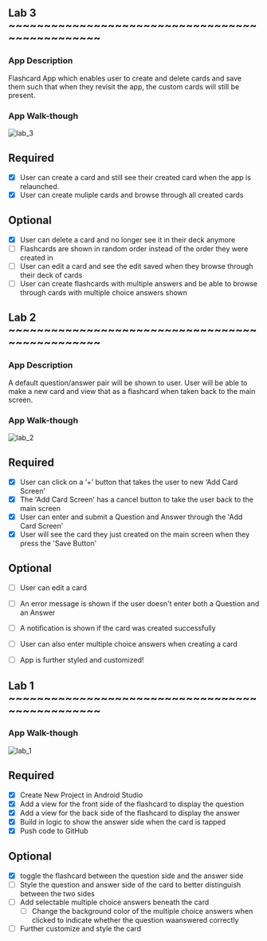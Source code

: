 ## Lab 3 ~~~~~~~~~~~~~~~~~~~~~~~~~~~~~~~~~~~~~~~~~~~~~~~~
### App Description
Flashcard App which enables user to create and delete cards and save them such that when they revisit the app, the custom cards will still be present.

### App Walk-though
![lab_3](https://user-images.githubusercontent.com/38262408/48307312-c825f100-e50f-11e8-979e-639e810d235b.gif)

## Required
- [x] User can create a card and still see their created card when the app is relaunched.
- [x] User can create muliple cards and browse through all created cards

## Optional
- [x] User can delete a card and no longer see it in their deck anymore
- [ ] Flashcards are shown in random order instead of the order they were created in
- [ ] User can edit a card and see the edit saved when they browse through their deck of cards
- [ ] User can create flashcards with multiple answers and be able to browse through cards with multiple choice answers shown

## Lab 2 ~~~~~~~~~~~~~~~~~~~~~~~~~~~~~~~~~~~~~~~~~~~~~~~~
### App Description
A default question/answer pair will be shown to user. User will be able to make a new card and view that as a flashcard when taken back to the main screen.

### App Walk-though
![lab_2](https://user-images.githubusercontent.com/38262408/48283903-891a7180-e423-11e8-86de-3f8519e0e7ad.gif)


## Required
- [x] User can click on a ‘+’ button that takes the user to new ‘Add Card Screen’
- [x] The 'Add Card Screen' has a cancel button to take the user back to the main screen
- [x] User can enter and submit a Question and Answer through the 'Add Card Screen'
- [x] User will see the card they just created on the main screen when they press the 'Save Button'

## Optional
- [ ] User can edit a card
- [ ] An error message is shown if the user doesn't enter both a Question and an Answer
- [ ] A notification is shown if the card was created successfully
- [ ] User can also enter multiple choice answers when creating a card
- [ ] App is further styled and customized!


## Lab 1 ~~~~~~~~~~~~~~~~~~~~~~~~~~~~~~~~~~~~~~~~~~~~~~~~

### App Walk-though

![lab_1](https://user-images.githubusercontent.com/38262408/46910551-0e396600-cf0c-11e8-9262-7049bce9ad16.gif)


## Required
- [x] Create New Project in Android Studio
- [x] Add a view for the front side of the flashcard to display the question
- [x] Add a view for the back side of the flashcard to display the answer
- [x] Build in logic to show the answer side when the card is tapped
- [x] Push code to GitHub
## Optional
- [x] toggle the flashcard between the question side and the answer side
- [ ] Style the question and answer side of the card to better distinguish between the two sides
- [ ] Add selectable multiple choice answers beneath the card
   - [ ] Change the background color of the multiple choice answers when clicked to indicate whether the question waanswered correctly
- [ ] Further customize and style the card
